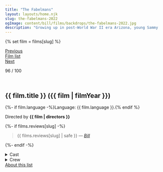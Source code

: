 ```yaml
---
title: "The Fabelmans"
layout: layouts/home.njk
slug: the-fabelmans-2022
ogImage: content/bill/films/backdrops/the-fabelmans-2022.jpg
description: "Growing up in post-World War II era Arizona, young Sammy Fabelman aspires to become a filmmaker as he reaches adolescence, but soon discovers a shattering family secret and explores how the power of films can help him see the truth."
---
```


{% set film = films[slug] %}

<nav class="films">
  <div class="prev">
    <a href="../the-banshees-of-inisherin-2022"><i class="fa-solid fa-chevron-left fa-xs"></i> Previous</a>
  </div>
  <div>
    <a href="../">Film list</a>
  </div>
  <div class="next">
    <a href="../all-of-us-strangers-2023">Next <i class="fa-solid fa-chevron-right fa-xs"></i></a>
  </div>
</nav>

<p>96 / 100</p>

<article class="film slug-the-fabelmans-2022">
  <div class="backdrop-and-poster">
    <img class="poster" src="../films/posters/{{ slug }}.jpg" alt="">
    <img class="backdrop" src="../films/backdrops/{{ slug }}.jpg" alt="">
  </div>

  <h1>{{ film.title }} ({{ film | filmYear }})</h1>

  <p>
    {%- if film.language -%}Language: {{ film.language }}.{% endif %}
    
  </p>

  <p class="director">
    Directed by <strong>{{ film | directors }}</strong>
  </p>

  {%- if films.reviews[slug] -%}
    <blockquote> 
      {{ films.reviews[slug] | safe }} <em>—&nbsp;<a href="/bill">Bill</a></em>
    </blockquote> 
  {%- endif -%}

  <details>
    <summary>
      Cast
    </summary>
  <ul>
    {%- for cast in film.credits.cast -%}
      <li>
        {{ cast.name }} as <em>{{ cast.character }}</em>
      </li>
    {%- endfor -%}
  </ul>
  </details>

  <details>
    <summary>
      Crew
    </summary>
    <ul>
      {%- for crew in film.credits.crew -%}
        <li>
          {{ crew.name }} &mdash; <em>{{ crew.job }}</em>
        </li>
      {%- endfor -%}
    </ul>
  </details>
  
</article>
<footer>
  <a href="../about">About this list</a>
</footer>
